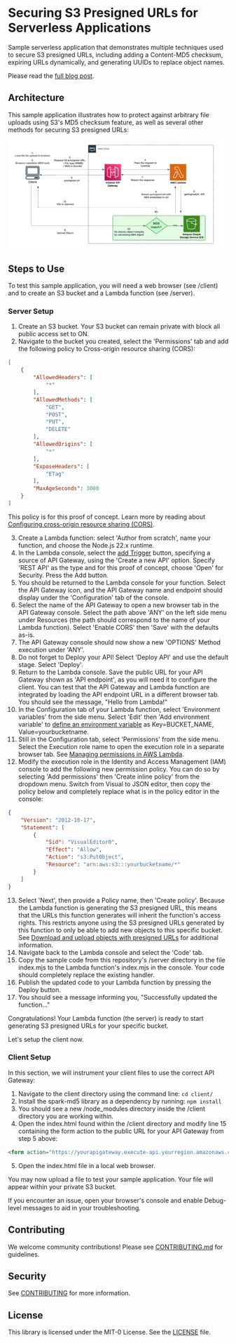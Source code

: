 # Securing S3 Presigned URLs for Serverless Applications
Sample serverless application that demonstrates multiple techniques used to secure S3 presigned URLs, including adding a Content-MD5 checksum, expiring URLs dynamically, and generating UUIDs to replace object names.

Please read the [full blog post](https://aws-future-compute-blog-post-url.com).

## Architecture

This sample application illustrates how to protect against arbitrary file uploads using S3's MD5 checksum feature, as well as several other methods for securing S3 presigned URLs:

![Architecture](./ARCHITECTURE.png)

## Steps to Use

To test this sample application, you will need a web browser (see /client) and to create an S3 bucket and a Lambda function (see /server).

### Server Setup
1. Create an S3 bucket.  Your S3 bucket can remain private with block all public access set to ON.
2. Navigate to the bucket you created, select the 'Permissions' tab and add the following policy to Cross-origin resource sharing (CORS):

```json
[
    {
        "AllowedHeaders": [
            "*"
        ],
        "AllowedMethods": [
            "GET",
            "POST",
            "PUT",
            "DELETE"
        ],
        "AllowedOrigins": [
            "*"
        ],
        "ExposeHeaders": [
            "ETag"
        ],
        "MaxAgeSeconds": 3000
    }
]
```

This policy is for this proof of concept. Learn more by reading about [Configuring cross-origin resource sharing (CORS)](https://docs.aws.amazon.com/AmazonS3/latest/userguide/enabling-cors-examples.html?icmpid=docs_amazons3_console).

3. Create a Lambda function: select 'Author from scratch', name your function, and choose the Node.js 22.x runtime.
4. In the Lambda console, select the [add Trigger](https://docs.aws.amazon.com/lambda/latest/dg/lambda-services.html) button, specifying a source of API Gateway, using the 'Create a new API' option.  Specify 'REST API' as the type and for this proof of concept, choose 'Open' for Security. Press the Add button.
5. You should be returned to the Lambda console for your function.  Select the API Gateway icon, and the API Gateway name and endpoint should display under the 'Configuration' tab of the console.  
6. Select the name of the API Gateway to open a new browser tab in the API Gateway console.  Select the path above 'ANY' on the left side menu under Resources (the path should correspond to the name of your Lambda function).  Select 'Enable CORS' then 'Save' with the defaults as-is.
7. The API Gateway console should now show a new 'OPTIONS' Method execution under 'ANY'.
8. Do not forget to Deploy your API!  Select 'Deploy API' and use the default stage.  Select 'Deploy'.
9. Return to the Lambda console. Save the public URL for your API Gateway shown as 'API endpoint', as you will need it to configure the client.  You can test that the API Gateway and Lambda function are integrated by loading the API endpoint URL in a different browser tab.  You should see the message, "Hello from Lambda!"
10. In the Configuration tab of your Lambda function, select 'Environment variables' from the side menu.  Select 'Edit' then 'Add environment variable' to [define an environment variable](https://docs.aws.amazon.com/lambda/latest/dg/configuration-envvars.html) as Key=BUCKET_NAME, Value=yourbucketname.
11. Still in the Configuration tab, select 'Permissions' from the side menu. Select the Execution role name to open the execution role in a separate browser tab.  See [Managing permissions in AWS Lambda](https://docs.aws.amazon.com/lambda/latest/dg/lambda-permissions.html).
12. Modify the execution role in the Identity and Access Management (IAM) console to add the following new permission policy.  You can do so by selecting 'Add permissions' then 'Create inline policy' from the dropdown menu.  Switch from Visual to JSON editor, then copy the policy below and completely replace what is in the policy editor in the console:

```json
{
    "Version": "2012-10-17",
    "Statement": [
        {
            "Sid": "VisualEditor0",
            "Effect": "Allow",
            "Action": "s3:PutObject",
            "Resource": "arn:aws:s3:::yourbucketname/*"
        }
    ]
}
```
13. Select 'Next', then provide a Policy name, then 'Create policy'.  Because the Lambda function is generating the S3 presigned URL, this means that the URLs this function generates will inherit the function's access rights. This restricts anyone using the S3 presigned URLs generated by this function to only be able to add new objects to this specific bucket. See [Download and upload objects with presigned URLs](https://docs.aws.amazon.com/AmazonS3/latest/userguide/using-presigned-url.html) for additional information.
14. Navigate back to the Lambda console and select the 'Code' tab.
15. Copy the sample code from this repository's /server directory in the file index.mjs to the Lambda function's index.mjs in the console.  Your code should completely replace the existing handler.
16. Publish the updated code to your Lambda function by pressing the Deploy button.
17. You should see a message informing you, "Successfully updated the function..."

Congratulations!  Your Lambda function (the server) is ready to start generating S3 presigned URLs for your specific bucket.

Let's setup the client now.

### Client Setup
In this section, we will instrument your client files to use the correct API Gateway:

1. Navigate to the client directory using the command line: `cd client/`
2. Install the spark-md5 library as a dependency by running: `npm install`
3. You should see a new /node_modules directory inside the /client directory you are working within.
4. Open the index.html found within the /client directory and modify line 15 containing the form action to the public URL for your API Gateway from step 5 above:
```html
<form action="https://yourapigateway.execute-api.yourregion.amazonaws.com/default/yourresource">
```
5. Open the index.html file in a local web browser.

You may now upload a file to test your sample application.  Your file will appear within your private S3 bucket.

If you encounter an issue, open your browser's console and enable Debug-level messages to aid in your troubleshooting.

## Contributing

We welcome community contributions! Please see [CONTRIBUTING.md](CONTRIBUTING.md) for guidelines.

## Security

See [CONTRIBUTING](CONTRIBUTING.md#security-issue-notifications) for more information.

## License

This library is licensed under the MIT-0 License. See the [LICENSE](LICENSE) file.